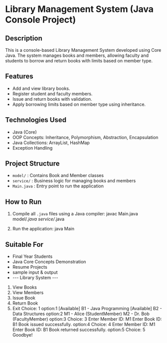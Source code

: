 # Library Management System (Java Console Project)

## Description
This is a console-based Library Management System developed using Core Java. The system manages books and members, allowing faculty and students to borrow and return books with limits based on member type.

## Features
- Add and view library books.
- Register student and faculty members.
- Issue and return books with validation.
- Apply borrowing limits based on member type using inheritance.

## Technologies Used
- Java (Core)
- OOP Concepts: Inheritance, Polymorphism, Abstraction, Encapsulation
- Java Collections: ArrayList, HashMap
- Exception Handling

## Project Structure
- `model/` : Contains Book and Member classes
- `service/` : Business logic for managing books and members
- `Main.java` : Entry point to run the application

## How to Run
1. Compile all `.java` files using a Java compiler:
   javac Main.java model/*.java service/*.java

2. Run the application:
   java Main

## Suitable For
- Final Year Students
- Java Core Concepts Demonstration
- Resume Projects
- sample input & output
- --- Library System ---
1. View Books
2. View Members
3. Issue Book
4. Return Book
5. Exit
Choice: 1
option:1
[Available] B1 - Java Programming
[Available] B2 - Data Structures
option:2
M1 - Alice (StudentMember)
M2 - Dr. Bob (FacultyMember)
option:3
Choice: 3
Enter Member ID: M1
Enter Book ID: B1
Book issued successfully.
option:4
Choice: 4
Enter Member ID: M1
Enter Book ID: B1
Book returned successfully.
option:5
Choice: 5
Goodbye!



